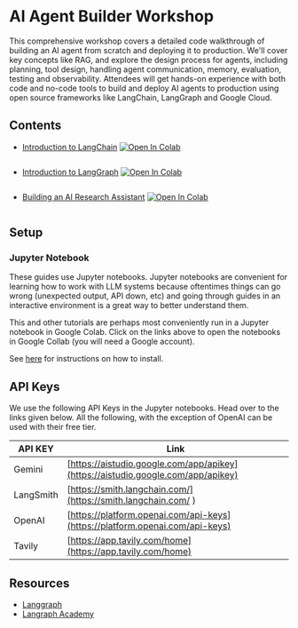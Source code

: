 # AI Agent Builder Workshop

This comprehensive workshop covers a detailed code walkthrough of building an AI agent from scratch and deploying it to production. We'll cover key concepts like RAG, and explore the design process for agents, including planning, tool design, handling agent communication, memory, evaluation, testing and observability. Attendees will get hands-on experience with both code and no-code tools to build and deploy AI agents to production using open source frameworks like LangChain, LangGraph and Google Cloud.

## Contents

- <a style="display: flex;" target="_blank" href="https://colab.research.google.com/github/akshatamohanty/ai-agent-builder-workshop/blob/main/02_Working_with_LLMs.ipynb">
  <div style="margin-right: 4px">Introduction to LangChain </div>
  <img src="https://colab.research.google.com/assets/colab-badge.svg" alt="Open In Colab"/>
</a>

- <a style="display: flex;" target="_blank" href="https://colab.research.google.com/github/akshatamohanty/ai-agent-builder-workshop/blob/main/05_Build_your_own_agent.ipynb">
    <div style="margin-right: 4px">Introduction to LangGraph </div>
    <img src="https://colab.research.google.com/assets/colab-badge.svg" alt="Open In Colab"/>
</a>

- <a style="display: flex;" target="_blank" href="https://colab.research.google.com/github/akshatamohanty/ai-agent-builder-workshop/blob/main/06_Research_assistant.ipynb">
    <div style="margin-right: 4px">Building an AI Research Assistant</div>
    <img src="https://colab.research.google.com/assets/colab-badge.svg" alt="Open In Colab"/>
</a>

## Setup


### Jupyter Notebook
These guides use Jupyter notebooks. Jupyter notebooks are convenient for learning how to work with LLM systems because oftentimes things can go wrong (unexpected output, API down, etc) and going through guides in an interactive environment is a great way to better understand them.

This and other tutorials are perhaps most conveniently run in a Jupyter notebook in Google Colab. Click on the links above to open the notebooks in Google Collab (you will need a Google account). 

See [here](https://jupyter.org/install) for instructions on how to install.

## API Keys

We use the following API Keys in the Jupyter notebooks. Head over to the links given below. All the following, with the exception of OpenAI can be used with their free tier.

| API KEY    | Link |
| -------- | ------- |
| Gemini  | [https://aistudio.google.com/app/apikey](https://aistudio.google.com/app/apikey)    |
| LangSmith |  [https://smith.langchain.com/](https://smith.langchain.com/ )    |
| OpenAI    |  [https://platform.openai.com/api-keys](https://platform.openai.com/api-keys)    |
| Tavily    |  [https://app.tavily.com/home](https://app.tavily.com/home)    |


## Resources

- [Langgraph](https://langchain-ai.github.io/langgraph/tutorials/)
- [Langraph Academy](https://academy.langchain.com/courses/intro-to-langgraph)